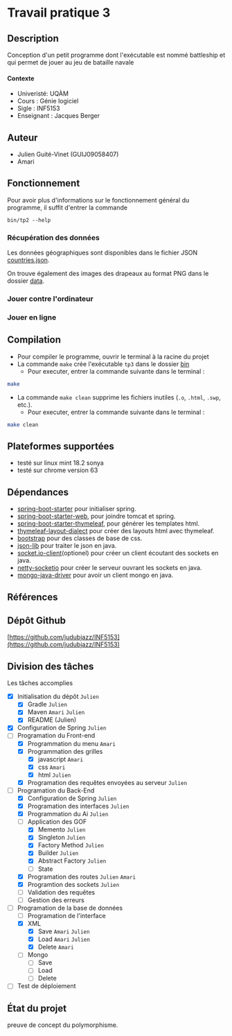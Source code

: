# Travail pratique 3

## Description

Conception d'un petit programme dont l'exécutable est nommé battleship et
qui permet de jouer au jeu de bataille navale

#### Contexte
* Univeristé: UQÀM
* Cours : Génie logiciel
* Sigle : INF5153
* Enseignant : Jacques Berger

## Auteur

- Julien Guité-Vinet  (GUIJ09058407)
- Amari

## Fonctionnement

Pour avoir plus d'informations sur le fonctionnement général du programme, il
suffit d'entrer la commande
```
bin/tp2 --help
```


### Récupération des données

Les données géographiques sont disponibles dans le fichier JSON
[countries.json](/countries.json).

On trouve également des images des drapeaux au format PNG dans le dossier [data](/data).

### Jouer contre l'ordinateur



### Jouer en ligne



## Compilation

- Pour compiler le programme, ouvrir le terminal à la racine du projet
- La commande `make` crée l'exécutable `tp3` dans le dossier [bin](/bin)
    - Pour executer, entrer la commande suivante dans le terminal :
    
```sh
make 
```

- La commande `make clean` supprime les fichiers inutiles (`.o`, `.html`,
  `.swp`, etc.).
    * Pour executer, entrer la commande suivante dans le terminal :
    
```sh
make clean 
```

## Plateformes supportées

- testé sur linux mint 18.2 sonya
- testé sur chrome version 63 

## Dépendances

- [spring-boot-starter](https://mvnrepository.com/artifact/org.springframework.boot/spring-boot-starter) pour initialiser spring.
- [spring-boot-starter-web](https://mvnrepository.com/artifact/org.springframework.boot/spring-boot-starter-web), pour joindre tomcat et spring.
- [spring-boot-starter-thymeleaf](https://mvnrepository.com/artifact/org.springframework.boot/spring-boot-starter-thymeleaf), pour générer les templates html.
- [thymeleaf-layout-dialect](https://mvnrepository.com/artifact/nz.net.ultraq.thymeleaf/thymeleaf-layout-dialect) pour créer des layouts html avec thymeleaf.
- [bootstrap](https://mvnrepository.com/artifact/org.webjars/bootstrap) pour des classes de base de css.
- [json-lib](https://mvnrepository.com/artifact/net.sf.json-lib/json-lib) pour traiter le json en java.
- [socket.io-client](https://mvnrepository.com/artifact/io.socket/socket.io-client)(optionel) pour créer un client écoutant des sockets en java.
- [netty-socketio](https://mvnrepository.com/artifact/com.corundumstudio.socketio/netty-socketio) pour créer le serveur ouvrant les sockets en java.
- [mongo-java-driver](https://mvnrepository.com/artifact/org.mongodb) pour avoir un client mongo en java.


## Références

## Dépôt Github
[https://github.com/judubjazz/INF5153](https://github.com/judubjazz/INF5153)
## Division des tâches

Les tâches accomplies
- [X] Initialisation du dépôt ```Julien```
  - [X] Gradle ```Julien```
  - [X] Maven ```Amari```  ```Julien```  
  - [X] README (Julien)
- [X] Configuration de Spring ```Julien```
- [ ] Programation du Front-end 
  - [X] Programmation du menu ```Amari```
  - [X] Programmation des grilles
    - [X] javascript ```Amari```
    - [X] css ```Amari```
    - [X] html ```Julien```
  - [X] Programation des requêtes envoyées au serveur ```Julien```
- [ ] Programation du Back-End
  - [X] Configuration de Spring ```Julien```
  - [X] Programation des interfaces ```Julien```
  - [X] Programmation du Ai ```Julien```
  - [ ] Application des GOF
    - [X] Memento ```Julien```
    - [X] Singleton ```Julien```
    - [X] Factory Method ```Julien```
    - [X] Builder ```Julien```
    - [X] Abstract Factory ```Julien```
    - [ ] State
  - [X] Programation des routes ```Julien```   ```Amari```
  - [X] Programtion des sockets ```Julien```
  - [ ] Validation des requêtes
  - [ ] Gestion des erreurs
- [ ] Programation de la base de données
  - [ ] Programation de l'interface
  - [X] XML
    - [X] Save ```Amari``` ```Julien```
    - [X] Load ```Amari``` ```Julien```
    - [X] Delete ```Amari```
  - [ ] Mongo
    - [ ] Save
    - [ ] Load
    - [ ] Delete
- [ ] Test de déploiement    
    
## État du projet
preuve de concept du polymorphisme.
